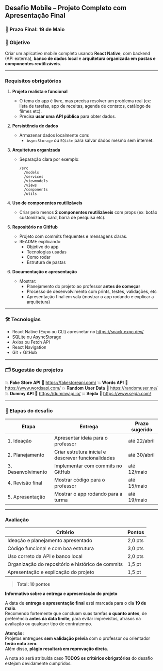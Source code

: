 
##  **Desafio Mobile – Projeto Completo com Apresentação Final**
### 📅 **Prazo Final**: 19 de Maio

### 🎯 **Objetivo**
Criar um aplicativo mobile completo usando **React Native**, com backend (API externa), **banco de dados local** e **arquitetura organizada em pastas e componentes reutilizáveis**.

---

###  **Requisitos obrigatórios**

1. **Projeto realista e funcional**
   - O tema do app é livre, mas precisa resolver um problema real (ex: lista de tarefas, app de receitas, agenda de contatos, catálogo de filmes etc).
   - Precisa **usar uma API pública**  para obter dados.

2. **Persistência de dados**
   - Armazenar dados localmente com:
     - `AsyncStorage` ou `SQLite` para salvar dados mesmo sem internet.

3. **Arquitetura organizada**
   - Separação clara por exemplo:
     ```
     /src
       /models
       /services
       /viewmodels
       /views
       /components
       /utils
     ```

4. **Uso de componentes reutilizáveis**
   - Criar pelo menos **2 componentes reutilizáveis** com props (ex: botão customizado, card, barra de pesquisa etc).

5. **Repositório no GitHub**
   - Projeto com commits frequentes e mensagens claras.
   - README explicando:
     - Objetivo do app
     - Tecnologias usadas
     - Como rodar
     - Estrutura de pastas

6. **Documentação e apresentação**
   - Mostrar:
     - Planejamento do projeto ao professor **antes de começar**
     - Processo de desenvolvimento com prints, testes, validações, etc
     - Apresentação final em sala (mostrar o app rodando e explicar a arquitetura)

---

### 🛠️ **Tecnologias**
- React Native (Expo ou CLI) apresnetar no https://snack.expo.dev/
- SQLite ou AsyncStorage
- Axios ou Fetch API
- React Navigation
- Git + GitHub

---

### 🗂 **Sugestão de projetos**
💥 𝐅𝐚𝐤𝐞 𝐒𝐭𝐨𝐫𝐞 𝐀𝐏𝐈 🔗 https://fakestoreapi.com/
💥 𝐖𝐨𝐫𝐝𝐬 𝐀𝐏𝐈 🔗 https://www.wordsapi.com/
💥 𝐑𝐚𝐧𝐝𝐨𝐦 𝐔𝐬𝐞𝐫 𝐃𝐚𝐭𝐚 🔗 https://randomuser.me/
💥 𝐃𝐮𝐦𝐦𝐲 𝐀𝐏𝐈 🔗 https://dummyapi.io/
💥 𝐒𝐞𝐣𝐝𝐚 🔗 https://www.sejda.com/

---

### 📝 **Etapas do desafio**

| Etapa | Entrega | Prazo sugerido |
|-------|--------|----------------|
| 1. Ideação | Apresentar ideia para o professor | até 22/abril |
| 2. Planejamento | Criar estrutura inicial e descrever funcionalidades | até 30/abril |
| 3. Desenvolvimento | Implementar com commits no GitHub | até 12/maio |
| 4. Revisão final | Mostrar código para o professor | até 15/maio |
| 5. Apresentação | Mostrar o app rodando para a turma | até 19/maio |

---

###  **Avaliação**

| Critério | Pontos |
|----------|--------|
| Ideação e planejamento apresentado | 2,0 pts |
| Código funcional e com boa estrutura | 3,0 pts |
| Uso correto da API e banco local | 2,0 pts |
| Organização do repositório e histórico de commits | 1,5 pt |
| Apresentação e explicação do projeto | 1,5 pt |

> **Total: 10 pontos**

 **Informativo sobre a entrega e apresentação do projeto**

A data de **entrega e apresentação final** está marcada para o dia **19 de maio**.  
Recomendo fortemente que concluam suas tarefas **o quanto antes**, de preferência **antes da data limite**, para evitar imprevistos, atrasos na avaliação ou qualquer tipo de contratempo.

 **Atenção:**  
Projetos entregues **sem validação prévia** com o professor ou orientador **terão nota zero**.  
Além disso, **plágio resultará em reprovação direta**.

 A nota só será atribuída caso **TODOS os critérios obrigatórios** do desafio estejam devidamente cumpridos.
